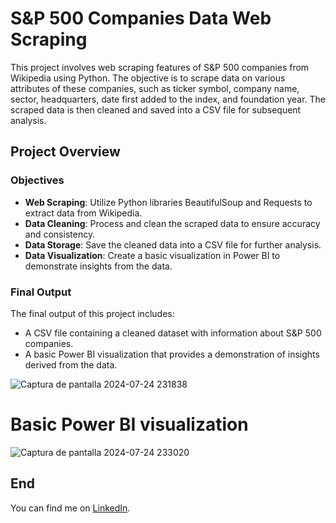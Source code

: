 # S&P 500 Companies Data Web Scraping

This project involves web scraping features of S&P 500 companies from Wikipedia using Python. The objective is to scrape data on various attributes of these companies, such as ticker symbol, company name, sector, headquarters, date first added to the index, and foundation year. The scraped data is then cleaned and saved into a CSV file for subsequent analysis.
## Project Overview

### Objectives

- **Web Scraping**: Utilize Python libraries BeautifulSoup and Requests to extract data from Wikipedia.
- **Data Cleaning**: Process and clean the scraped data to ensure accuracy and consistency.
- **Data Storage**: Save the cleaned data into a CSV file for further analysis.
- **Data Visualization**: Create a basic visualization in Power BI to demonstrate insights from the data.

### Final Output

The final output of this project includes:

- A CSV file containing a cleaned dataset with information about S&P 500 companies.
- A basic Power BI visualization that provides a demonstration of insights derived from the data.


![Captura de pantalla 2024-07-24 231838](https://github.com/user-attachments/assets/0cd769b2-f590-45ce-b53b-afe5faa60aca)
# Basic Power BI visualization
![Captura de pantalla 2024-07-24 233020](https://github.com/user-attachments/assets/cba7454e-f79c-4b50-a7eb-4515c1c4f563)


## End
You can find me on [LinkedIn](https://www.linkedin.com/in/franco-maldonado-del/).
